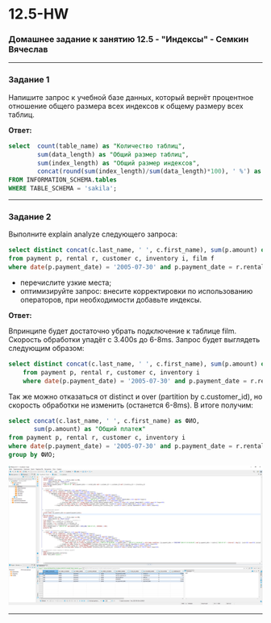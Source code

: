 # 12.5-HW
### Домашнее задание к занятию 12.5 - "Индексы" - Семкин Вячеслав
***
### Задание 1

Напишите запрос к учебной базе данных, который вернёт процентное отношение общего размера всех индексов к общему размеру всех таблиц.

**Ответ:**
```sql
select 	count(table_name) as "Количество таблиц",
		sum(data_length) as "Общий размер таблиц",
		sum(index_length) as "Общий размер индексов",
		concat(round(sum(index_length)/sum(data_length)*100), ' %') as "Процентное соотношение"
FROM INFORMATION_SCHEMA.tables
WHERE TABLE_SCHEMA = 'sakila';
```
***
### Задание 2

Выполните explain analyze следующего запроса:
```sql
select distinct concat(c.last_name, ' ', c.first_name), sum(p.amount) over (partition by c.customer_id, f.title)
from payment p, rental r, customer c, inventory i, film f
where date(p.payment_date) = '2005-07-30' and p.payment_date = r.rental_date and r.customer_id = c.customer_id and i.inventory_id = r.inventory_id
```
- перечислите узкие места;
- оптимизируйте запрос: внесите корректировки по использованию операторов, при необходимости добавьте индексы.

**Ответ:**

Впринципе будет достаточно убрать подключение к таблице film. Скорость обработки упадёт с 3.400s до 6-8ms. Запрос будет выглядеть  следующим образом:
```sql
select distinct concat(c.last_name, ' ', c.first_name), sum(p.amount) over (partition by c.customer_id)
	from payment p, rental r, customer c, inventory i
	where date(p.payment_date) = '2005-07-30' and p.payment_date = r.rental_date and r.customer_id = c.customer_id and i.inventory_id = r.inventory_id;
```

Так же можно отказаться от distinct и over (partition by c.customer_id), но скорость обработки не изменить (останется 6-8ms). В итоге получим:
```sql
select concat(c.last_name, ' ', c.first_name) as ФИО, 
	   sum(p.amount) as "Общий платеж"
from payment p, rental r, customer c, inventory i
where date(p.payment_date) = '2005-07-30' and p.payment_date = r.rental_date and r.customer_id = c.customer_id and i.inventory_id = r.inventory_id
group by ФИО;
```

![2-1](https://github.com/SemkinVA/12.5-HW/blob/main/2-1.png)
***
